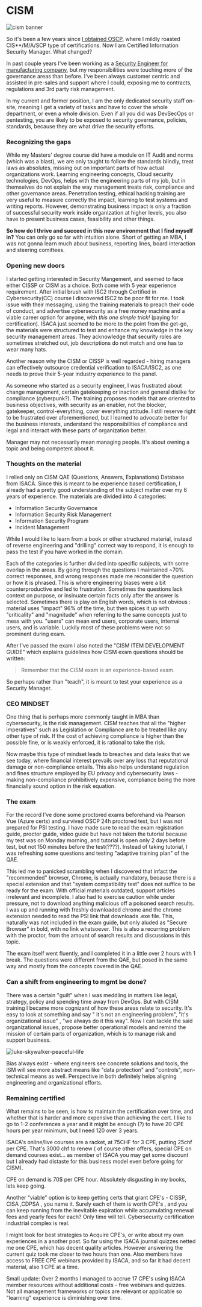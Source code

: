 # CISM
![cism banner](https://eqqn.github.io/images/cism-banner.jpg)



So it's been a few years since [I obtained OSCP](https://eqqn.github.io/2020/06/30/OSCP-journey.html), where I mildly roasted CIS**/M/A/SCP type of certifications. Now I am Certified Information Security Manager.
What changed?

In past couple years I've been working as a [Security Engineer for manufacturing company](https://eqqn.github.io/2023/01/04/Security_in_manufacturing.html), but my responsibilities were touching more of the governance areas than before. I've been always customer centric and assisted in pre-sales and support where I could, exposing me to contracts, regulations and 3rd party risk management. 

In my current and former position, I am the only dedicated security staff on-site, meaning I get a variety of tasks and have to cover the whole department, or even a whole division.
Even if all you did was DevSecOps or pentesting, you are likely to be exposed to security governance, policies, standards, because they are what drive the security efforts.

### Recognizing the gaps
While my Masters' degree course did have a module on IT Audit and norms (which was a blast), we are only taught to follow the standards blindly, treat laws as absolutes, missing out on important parts of how actual organizations work.
Learning engineering concepts, Cloud security technologies, DevOps, helps with the engineering parts of my job, but in themselves do not explain the way management treats risk, compliance and other governance areas. 
Penetration testing, ethical hacking training are very useful to measure correctly the impact, learning to test systems and writing reports. However, demonstrating business impact is only a fraction of successful security work inside organization at higher levels, you also have to present business cases, feasibility and other things.

**So how do I thrive and succeed in this new environment that I find myself in?** You can only go so far with intuition alone. Short of getting an MBA, I was not gonna learn much about business, reporting lines, board interaction and steering comittees. 

### Opening new doors

I started getting interested in Security Mangement, and seemed to face either CISSP or CISM as a choice. Both come with 5 year experience requirement.
After initial brush with ISC2 through Certified in Cybersecurity(CC) course I discovered ISC2 to be poor fit for me. I took issue with their messaging, using the training materials to preach their code of conduct, and advertise cybersecurity as a free money machine and a viable career option for anyone, with *this one simple trick!* (paying for certification).
ISACA just seemed to be more to the point from the get-go, the materials were structured to test and enhance my knowledge in the key security management areas. They acknowledge that security roles are sometimes stretched out, job descriptions do not match and one has to wear many hats.

Another reason why the CISM or CISSP is well regarded - hiring managers can effectively outsource credential verification to ISACA/ISC2, as one needs to prove their 5-year industry experience to the panel.

As someone who started as a security engineer, I was frustrated about change management, certain gatekeeping or inaction and general dislike for compliance (cyberpunk?).
The training proposes models that are oriented to business objectives, with security as an enabler, not the blocker, gatekeeper, control-everything, cover everything attitude. 
I still reserve right to be frustrated over aforementioned, but I learned to advocate better for the business interests, understand the responsibilities of compliance and legal
and interact with these parts of organization better.

Manager may not necessarily mean managing people. It's about owning a topic and being competent about it. 

### Thoughts on the material

I relied only on CISM QAE (Questions, Answers, Explanations) Database from ISACA. Since this is meant to be experience based certification, I already had a pretty good understanding of the subject matter over my 6 years of experience. The materials are divided into 4 categories:
* Information Security Governance
* Information Security Risk Management 
* Information Security Program 
* Incident Management

While I would like to learn from a book or other structured material, instead of reverse engineering and "drilling" correct way to respond, it is enough to pass the test if you have worked in the domain.

Each of the categories is further divided into specific subjects, with some overlap in the areas. By going through the questions I maintained ~70% correct responses, and wrong responses made me reconsider the question or how it is phrased. This is where engineering biases were a bit counterproductive and led to frustration. Sometimes the questions lack context on purpose, or insinuate certain facts only after the answer is selected. Sometimes there is play on English words, which is not obvious : material uses "impact" 96% of the time, but then spices it up with "criticality" and "magnitude" when referring to the same concepts just to mess with you. "users" can mean end users, corporate users, internal users, and is variable. 
Luckily most of these problems were not so prominent during exam. 

After I've passed the exam I also noted the "CISM ITEM DEVELOPMENT GUIDE" which explains guidelines how CISM exam questions should be written:

> Remember that the CISM exam is an experience-based exam.

So perhaps rather than "teach", it is meant to test your experience as a Security Manager.

### CEO MINDSET

One thing that is perhaps more commonly taught in MBA than cybersecurity, is the risk management. CISM teaches that all the "higher imperatives" such as Legislation or Compliance are to be treated like any other type of risk. If the cost of achieving compliance is higher than the possible fine, or is weakly enforced, it is rational to take the risk. 

Now maybe this type of mindset leads to breaches and data leaks that we see today, where financial interest prevails over any loss that reputational damage or non-compliance entails. This also helps understand regulation and fines structure employed by EU privacy and cybersecurity laws - making non-compliance prohibitively expensive, compliance being the more financially sound option in the risk equation.

### The exam

For the record I've done some proctored exams beforehand via Pearson Vue (Azure certs) and survived OSCP 24h proctored test, but I was not prepared for PSI testing. I have made sure to read the exam registration guide, proctor guide, video guide but have not taken the tutorial because my test was on Monday morning, and tutorial is open only 2 days before test, but not 150 minutes before the test(????). Instead of taking tutorial, I was refreshing some questions and testing "adaptive training plan" of the QAE.

This led me to panicked scrambling when I discovered that infact the "recommended" browser, Chrome, is actually mandatory, because there is a special extension and that "system compatibility test" does not suffice to be ready for the exam. With official materials outdated, support articles irrelevant and incomplete. I also had to exercise caution while under pressure, not to download anything malicious off a poisoned search results.
I was up and running with freshly downloaded chrome and the chrome extension needed to read the PSI link that downloads .exe file. This, naturally was not included in the exam guide, but only aluded as "Secure Browser" in bold, with no link whatsoever. This is also a recurring problem with the proctor, from the amount of search results and discussions in this topic.

The exam itself went fluently, and I completed it in a little over 2 hours with 1 break. The questions were different from the QAE, but posed in the same way and mostly from the concepts covered in the QAE.


### Can a shift from engineering to mgmt be done?

There was a certain "guilt" when I was meddling in matters like legal, strategy, policy and spending time away from DevOps. But with CISM training I became more cognizant of how these areas relate to security. It's easy to look at something and say " it's not an engineering problem", "it's organizational issue" , "we always do it this way". Now I can tackle the said organizational issues, propose better operational models and remind the mission of certain parts of organization, which is to manage risk and support business. 

![luke-skywalker-peaceful-life](https://eqqn.github.io/images/mads_as_anakin_solo.jpg)

Bias always exist - where engineers see concrete solutions and tools, the ISM will see more abstract means like "data protection" and "controls", non-technical means as well. Perspective in both definitely helps aligning engineering and organizational efforts.

### Remaining certified

What remains to be seen, is how to maintain the certification over time, and whether that is harder and more expensive than achieving the cert. I like to go to 1-2 conferences a year and it might be enough (?) to have 20 CPE hours per year minimum, but I need 120 over 3 years.

ISACA's online/live courses are a racket, at 75CHF for 3 CPE, putting 25chf per CPE. That's 3000 chf to renew ( of course other offers, special CPE on demand courses exist... as member of ISACA you may get some discount but I already had distaste for this business model even before going for CISM).

CPE on demand is 70$ per CPE hour. Absolutely disgusting in my books, lets keep going.

Another "viable" option is to keep getting certs that grant CPE's - CISSP, CISA ,CDPSA , you name it. Surely each of them is worth CPE's , and you can keep running from the inevitable expiration while accumulating renewal fees and yearly fees for each? Only time will tell. Cybersecurity certification industrial complex is real.

I might look for best strategies to Acquire CPE's, or write about my own experiences in a another post. So far using the ISACA journal quizzes netted me one CPE, which has decent quality articles. However answering the current quiz took me closer to two hours than one. Also members have access to FREE CPE webinars provided by ISACA, and so far it had decent material, also 1 CPE at a time.

Small update: 
Over 2 months I managed to accrue 17 CPE's using ISACA member resources without additional costs - free webinars and quizzes. Not all management frameworks or topics are relevant or applicable so "learning" experience is diminishing over time.
